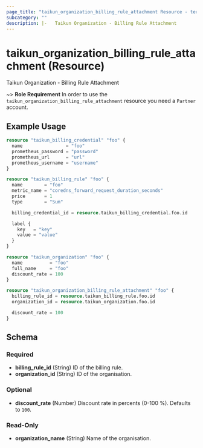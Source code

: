 ```yaml
---
page_title: "taikun_organization_billing_rule_attachment Resource - terraform-provider-taikun"
subcategory: ""
description: |-   Taikun Organization - Billing Rule Attachment
---
```


# taikun_organization_billing_rule_attachment (Resource)

Taikun Organization - Billing Rule Attachment

~> **Role Requirement** In order to use the `taikun_organization_billing_rule_attachment` resource you need a `Partner` account.

## Example Usage

```terraform
resource "taikun_billing_credential" "foo" {
  name                = "foo"
  prometheus_password = "password"
  prometheus_url      = "url"
  prometheus_username = "username"
}

resource "taikun_billing_rule" "foo" {
  name        = "foo"
  metric_name = "coredns_forward_request_duration_seconds"
  price       = 1
  type        = "Sum"

  billing_credential_id = resource.taikun_billing_credential.foo.id

  label {
    key   = "key"
    value = "value"
  }
}

resource "taikun_organization" "foo" {
  name          = "foo"
  full_name     = "foo"
  discount_rate = 100
}

resource "taikun_organization_billing_rule_attachment" "foo" {
  billing_rule_id = resource.taikun_billing_rule.foo.id
  organization_id = resource.taikun_organization.foo.id

  discount_rate = 100
}
```

<!-- schema generated by tfplugindocs -->
## Schema

### Required

- **billing_rule_id** (String) ID of the billing rule.
- **organization_id** (String) ID of the organisation.

### Optional

- **discount_rate** (Number) Discount rate in percents (0-100 %). Defaults to `100`.

### Read-Only

- **organization_name** (String) Name of the organisation.

